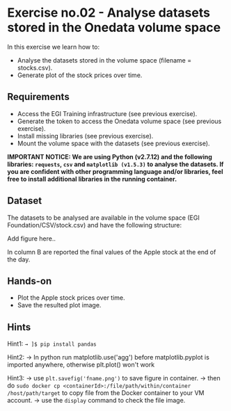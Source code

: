 # Exercise no.02 - Analyse datasets stored in the Onedata volume space

In this exercise we learn how to:

* Analyse the datasets stored in the volume space (filename = stocks.csv).
* Generate plot of the stock prices over time.

## Requirements
* Access the EGI Training infrastructure (see previous exercise).
* Generate the token to access the Onedata volume space (see previous exercise).
* Install missing libraries (see previous exercise).
* Mount the volume space with the datasets (see previous exercise).

<b>IMPORTANT NOTICE: We are using Python (v2.7.12) and the following libraries: `requests`, `csv` and `matplotlib (v1.5.3)` to analyse the datasets. If you are confident with other programming language and/or libraries, feel free to install additional libraries in the running container.</b>

## Dataset
The datasets to be analysed are available in the volume space (EGI Foundation/CSV/stock.csv) and have the following structure:

Add figure here..

In column B are reported the final values of the Apple stock at the end of the day.

## Hands-on

* Plot the Apple stock prices over time.
* Save the resulted plot image.

## Hints
Hint1: 
`→ ]$ pip install pandas`

Hint2:
 → In python run matplotlib.use('agg') before matplotlib.pyplot is imported anywhere, otherwise plt.plot() won't work

Hint3:
→ use `plt.savefig('fname.png')` to save figure in container.
→ then do `sudo docker cp <containerId>:/file/path/within/container /host/path/target` to copy file from the Docker container to your  VM account. 
→ use the `display` command to check the file image.

